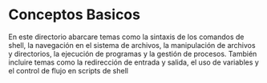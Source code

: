 # Conceptos Basicos

En este directorio abarcare temas como la sintaxis de los comandos de shell, la navegación en el sistema de archivos, la manipulación de archivos y directorios, la ejecución de programas y la gestión de procesos.
También incluire temas como la redirección de entrada y salida, el uso de variables y el control de flujo en scripts de shell
